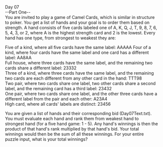 Day 07  
--Part One--  
You are invited to play a game of Camel Cards, which is similar in structure to poker. You get a list of hands and your goal
is to order them based on strength. A hand consists of five cards labeled one of A, K, Q, J, T, 9, 8, 7, 6, 5, 4, 3, or 2, where
A is the highest strength card and 2 is the lowest. Every hand has one type, from strongest to weakest they are:  
  
Five of a kind, where all five cards have the same label: AAAAA
Four of a kind, where four cards have the same label and one card has a different label: AA8AA  
Full house, where three cards have the same label, and the remaining two cards share a different label: 23332  
Three of a kind, where three cards have the same label, and the remaining two cards are each different from any other card 
in the hand: TTT98  
Two pair, where two cards share one label, two other cards share a second label, and the remaining card has a 
third label: 23432  
One pair, where two cards share one label, and the other three cards have a different label from the pair and 
each other: A23A4  
High card, where all cards' labels are distinct: 23456  
  
You are given a list of hands and their corresponding bid (Day07Text.txt). You must evaluate each hand and rank them from weakest
hand to strongest hand (for a five hand game: 1 - 5). Any hand's winnings is then the product of that hand's rank multiplied by
that hand's bid. Your total winnings would then be the sum of all these winnings.
For your entire puzzle input, what is your total winnings?
